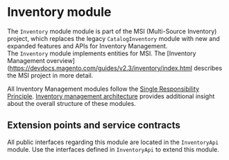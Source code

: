 # Inventory module

The `Inventory` module module is part of the MSI (Multi-Source Inventory) project,
which replaces the legacy `CatalogInventory` module with new and expanded features and APIs for Inventory Management.  
The `Inventory` module implements entities for MSI. The 
[Inventory Management overview](https://devdocs.magento.com/guides/v2.3/inventory/index.html
describes the MSI project in more detail.

All Inventory Management modules follow the 
[Single Responsibility Principle](https://en.wikipedia.org/wiki/Single_responsibility_principle).
[Inventory management architecture](https://devdocs.magento.com/guides/v2.3/inventory/architecture.html) 
provides additional insight about the overall structure of these modules.

## Extension points and service contracts

All public interfaces regarding this module are located in the `InventoryApi` module. 
Use the interfaces defined in `InventoryApi` to extend this module.

